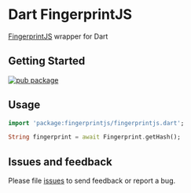 # Dart FingerprintJS

[FingerprintJS](https://github.com/Valve/fingerprintjs2) wrapper for Dart

## Getting Started

[![pub package](https://img.shields.io/pub/v/fingerprintjs.svg)](https://pub.dartlang.org/packages/fingerprintjs)

[//]: # (Add script in index.html before importing main.dart.js:)

[//]: # (```html)

[//]: # (<script src="//cdnjs.cloudflare.com/ajax/libs/fingerprintjs2/2.1.0/fingerprint2.min.js"></script>)

[//]: # (```)


## Usage
```dart
import 'package:fingerprintjs/fingerprintjs.dart';

String fingerprint = await Fingerprint.getHash();

```

## Issues and feedback

Please file [issues](https://github.com/samihaddad/dart-fingerprintjs/issues/new) to send feedback or report a bug.
